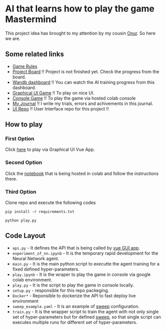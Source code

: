 # AI that learns how to play the game Mastermind

This project idea has brought to my attention by my cousin [Onur](https://www.linkedin.com/in/onur-eren-449a9913/). So here we are. 

## Some related links

- [Game Rules](https://en.wikipedia.org/wiki/Mastermind_(board_game))
- [Project Board](https://github.com/hakanonal/mastermind/projects/1) !! Project is not finished yet. Check the progress from the board.
- [Wandb dashboard](https://wandb.ai/hakanonal/mastermind) !! You can watch the AI training progress from this dashboard.
- [Graphical UI Game](https://hakanonal.github.io/mastermind-ui/dist) !! To play on nice UI.
- [Console Game](https://colab.research.google.com/github/hakanonal/mastermind/blob/main/play.ipynb) !! To play the game via hosted colab console
- [My Journal](docs/journal.md) !! I write my trials, errors and achivements in this journal.
- [UI Repo](https://github.com/hakanonal/mastermind-ui) !! User Interface repo for this project !!

## How to play

### First Option

Click [here](https://hakanonal.github.io/mastermind-ui/dist) to play via Graphical UI Vue App.

### Second Option

Click the [notebook](https://colab.research.google.com/github/hakanonal/mastermind/blob/main/play.ipynb) that is being hosted in colab and follow the instructions there.

### Third Option

Clone repo and execute the following codes
```
pip install -r requirements.txt
```
```
python play.py
```

## Code Layout

- `api.py` - It defines the API that is being called by [vue GUI app](https://github.com/hakanonal/mastermind-ui). 
- `experiment_of_nn.ipynb` - It is the temporary rapid development for the Neural Network agent.
- `main.py` - It is the main python script to executte the agent training for a fixed defined hyper-parameters.
- `play.ipynb` - It is the wraper to play the game in console via google colab environment.
- `play.py` - It is the script to play the game in console locally.
- `setup.py` - responsible for this repo packeging. 
- `Docker*` - Reponsible to dockerize the API to fast deploy live environment
- `sweep_example.yaml` - It is an example of [sweep](https://docs.wandb.com/sweeps) configuration.
- `train.py` - It is the wrapper script to train the agent with not only single set of hyper-parameters but for defined [sweep](https://docs.wandb.com/sweeps), so that single script can executes multiple runs for different set of hyper-parameters.